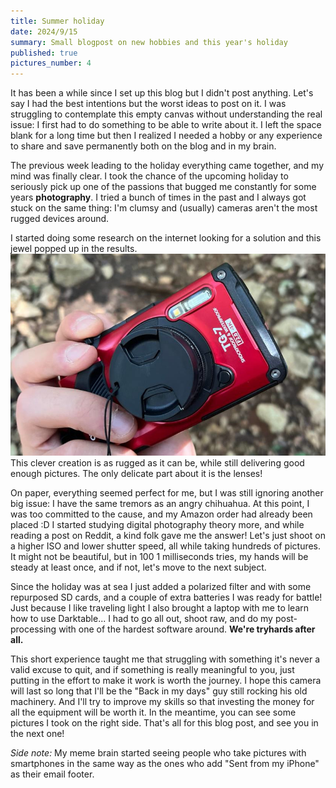 ```yaml
---
title: Summer holiday
date: 2024/9/15
summary: Small blogpost on new hobbies and this year's holiday
published: true
pictures_number: 4
---
```


It has been a while since I set up this blog but I didn't post anything.  Let's
say I had the best intentions but the worst ideas to post on it.  I was
struggling to contemplate this empty canvas without understanding the real
issue: I first had to do something to be able to write about it.  I left the
space blank for a long time but then I realized I needed a hobby or any
experience to share and save permanently both on the blog and in my brain.

The previous week leading to the holiday everything came together, and my mind
was finally clear.  I took the chance of the upcoming holiday to seriously pick
up one of the passions that bugged me constantly for some years **photography**.
I tried a bunch of times in the past and I always got stuck on the same thing:
I'm clumsy and (usually) cameras aren't the most rugged devices around.

I started doing some research on the internet looking for a solution and this
jewel popped up in the results.![OM systems tg-7](2024-summer-holiday/tg-07.jpg)
This clever creation is as rugged as it can be, while still delivering good
enough pictures.  The only delicate part about it is the lenses!

On paper, everything seemed perfect for me, but I was still ignoring another big
issue: I have the same tremors as an angry chihuahua.  At this point, I was too
committed to the cause, and my Amazon order had already been placed :D I started
studying digital photography theory more, and while reading a post on Reddit, a
kind folk gave me the answer!  Let's just shoot on a higher ISO and lower
shutter speed, all while taking hundreds of pictures.  It might not be
beautiful, but in 100 1 milliseconds tries, my hands will be steady at least
once, and if not, let's move to the next subject.

Since the holiday was at sea I just added a polarized filter and with some
repurposed SD cards, and a couple of extra batteries I was ready for battle!  Just
because I like traveling light I also brought a laptop with me to learn how to
use Darktable... I had to go all out, shoot raw, and do my post-processing with one of the hardest software around.
**We're tryhards after all.**

This short experience taught me that struggling with something it's never a valid
excuse to quit, and if something is really meaningful to you, just putting in the
effort to make it work is worth the journey.  I hope this camera will last so
long that I'll be the "Back in my days" guy still rocking his old machinery.
And I'll try to improve my skills so that investing the money for all the
equipment will be worth it.  In the meantime, you can see some pictures I took on
the right side.  That's all for this blog post, and see you in the next one!

*Side note:*
My meme brain started seeing people who take pictures with smartphones in the
same way as the ones who add "Sent from my iPhone" as their email footer.
